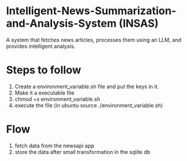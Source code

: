 # Intelligent-News-Summarization-and-Analysis-System (INSAS)
A system that fetches news articles, processes them using an LLM, and provides intelligent analysis. 


# Steps to follow
1. Create a environment_variable.sh file and put the keys in it.
2. Make it a executable file
3. chmod +x environment_variable.sh
4. execute the file (in ubuntu source ./environment_variable.sh)




# Flow
1. fetch data from the newsapi app
2. store the data after small transformation in the sqlite db
